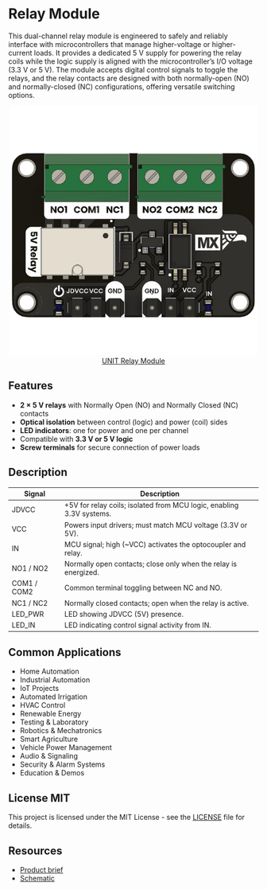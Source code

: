 # Relay Module

This dual-channel relay module is engineered to safely and reliably interface with microcontrollers that manage higher-voltage or higher-current loads. It provides a dedicated 5 V supply for powering the relay coils while the logic supply is aligned with the microcontroller’s I/O voltage (3.3 V or 5 V). The module accepts digital control signals to toggle the relays, and the relay contacts are designed with both normally-open (NO) and normally-closed (NC) configurations, offering versatile switching options.

<div align="center">
    <a href="./unit_relay_module_g6k_2g_y_tr_dc5.pdf"><img src="hardware/resources/relay_module.png" width="500px"><br/> UNIT Relay Module</a>
</div>


## **Features**
- **2 × 5 V relays** with Normally Open (NO) and Normally Closed (NC) contacts  
- **Optical isolation** between control (logic) and power (coil) sides  
- **LED indicators**: one for power and one per channel  
- Compatible with **3.3 V or 5 V logic**  
- **Screw terminals** for secure connection of power loads    




## **Description** 

<div align="center">

| Signal         | Description                                                                  |
|----------------|------------------------------------------------------------------------------|
| JDVCC          | +5V for relay coils; isolated from MCU logic, enabling 3.3V systems.         |
| VCC            | Powers input drivers; must match MCU voltage (3.3V or 5V).                   |
| IN             | MCU signal; high (~VCC) activates the optocoupler and relay.                 |
| NO1 / NO2      | Normally open contacts; close only when the relay is energized.              |
| COM1 / COM2    | Common terminal toggling between NC and NO.                                |
| NC1 / NC2      | Normally closed contacts; open when the relay is active.                     |
| LED_PWR        | LED showing JDVCC (5V) presence.                                               |
| LED_IN         | LED indicating control signal activity from IN.                            |

</div>



## Common Applications

- Home Automation
- Industrial Automation
- IoT Projects
- Automated Irrigation
- HVAC Control
- Renewable Energy
- Testing & Laboratory
- Robotics & Mechatronics
- Smart Agriculture
- Vehicle Power Management
- Audio & Signaling
- Security & Alarm Systems
- Education & Demos

## License MIT
This project is licensed under the MIT License - see the [LICENSE](LICENSE) file for details.

## Resources
- [Product brief](./unit_relay_module_g6k_2g_y_tr_dc5.pdf)
- [Schematic](./hardware/UE0089-SCH-G6K-2G-Y-TR-DC5-001-T.pdf)



